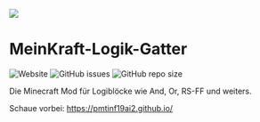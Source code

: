 ![](https://pmtinf19ai2.github.io/images/logo_ohneText.png)
# MeinKraft-Logik-Gatter
![Website](https://img.shields.io/website?url=https%3A%2F%2Fpmtinf19ai2.github.io%2F)
![GitHub issues](https://img.shields.io/github/issues/Gnuhry/PM_TINF19AI2)
![GitHub repo size](https://img.shields.io/github/repo-size/Gnuhry/PM_TINF19AI2)

Die Minecraft Mod für Logiblöcke wie And, Or, RS-FF und weiters.

Schaue vorbei: https://pmtinf19ai2.github.io/
